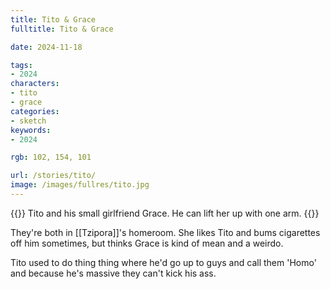 ```yaml
---
title: Tito & Grace
fulltitle: Tito & Grace

date: 2024-11-18

tags:
- 2024
characters:
- tito
- grace
categories:
- sketch
keywords:
- 2024

rgb: 102, 154, 101

url: /stories/tito/
image: /images/fullres/tito.jpg
---
```

{{<note caption>}}
Tito and his small girlfriend Grace. He can lift her up with one arm.
{{</note>}}

They're both in [[Tzipora]]'s homeroom. She likes Tito and bums cigarettes off him sometimes, but thinks Grace is kind of mean and a weirdo.

Tito used to do thing thing where he'd go up to guys and call them 'Homo' and because he's massive they can't kick his ass.
